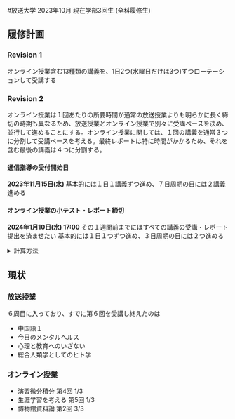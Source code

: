 #放送大学
2023年10月 現在学部3回生 (全科履修生)
## 履修計画
### Revision 1
オンライン授業含む13種類の講義を、1日2つ(水曜日だけは3つ)ずつローテーションして受講する
### Revision 2
オンライン授業は１回あたりの所要時間が通常の放送授業よりも明らかに長く締切の時期も異なるため、放送授業とオンライン授業で別々に受講ペースを決め、並行して進めることにする。オンライン授業に関しては、１回の講義を通常３つに分割して受講ペースを考える。最終レポートは特に時間がかかるため、それを含む最後の講義は４つに分割する。
#### 通信指導の受付開始日
**2023年11月15日(水)**
基本的には１日１講義ずつ進め、７日周期の日には２講義進める
#### オンライン授業の小テスト・レポート締切
**2024年1月10日(水) 17:00**
その１週間前までにはすべての講義の受講・レポート提出を済ませたい
基本的には１日１つずつ進め、３日周期の日には２つ進める

<details>
<summary>計算方法</summary>
<h4>オンライン授業「演習微分積分」</h4>
3 〜 7 の5回と最終回なので <code>3 * 5 + 4 = 19</code>
<h4>オンライン授業「生涯学習を考える」</h4>
その１週間前までにはすべての講義の受講・レポート提出を済ませたい<br>
第３回の残り1/3と、4 〜 14 と最終回なので <code>1 + 3 * 11 + 4 = 38</code>
<h4>オンライン授業「博物館資料論」</h4>
最終レポートが２種類あるので最終回は５カウントとする<br>
3 〜 14 と最終回なので <code>3 * 12 + 5 = 41</code>
</details>

## 現状
### 放送授業
６周目に入っており、すでに第６回を受講し終えたのは
- 中国語１
- 今日のメンタルヘルス
- 心理と教育へのいざない
- 総合人類学としてのヒト学
### オンライン授業
- 演習微分積分 第4回 1/3
- 生涯学習を考える 第5回 1/3
- 博物館資料論 第2回 3/3
